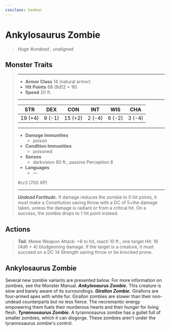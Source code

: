 ```yaml
---
cssclass: kanban
---
```


# Ankylosaurus Zombie
>*Huge #undead , unaligned*
## Monster Traits
>___
>- **Armor Class** 14 (natural armor)
>- **Hit Points** 68 (8d12 + 16)
>- **Speed** 20 ft.
>___
>|STR|DEX|CON|INT|WIS|CHA|
>|:---:|:---:|:---:|:---:|:---:|:---:|
>|19 (+4)|9 (-1)|15 (+2)|2 (-4)|6 (-2)|3 (-4)|
>___
>- **Damage Immunities**
>	 - poison
>- **Condition Immunities**
>	 - poisoned
>- **Senses**
>	 - darkvision 60 ft., passive Perception 8
>- **Languages**
>	 - —
>
> #cr3 (700 XP)
>___
>***Undead Fortitude.*** If damage reduces the zombie to 0 hit points, it must make a Constitution saving throw with a DC of 5+the damage taken, unless the damage is radiant or from a critical hit. On a success, the zombie drops to 1 hit point instead.  
>
## Actions
>***Tail.*** Melee Weapon Attack: +6 to hit, reach 10 ft., one target Hit: 18 (4d6 + 4) bludgeoning damage. If the target is a creature, it must succeed on a DC 14 Strength saving throw or be knocked prone.
## Ankylosaurus Zombie
Several new zombie variants are presented below. For more information on zombies, see the Monster Manual.
***Ankylosaurus Zombie.*** This creature is slow and barely aware of its surroundings.
***Girallon Zombie.*** Girallons are four-armed apes with white fur. Girallon zombies are slower than their non-undead counterparts but no less fierce. The necromantic energy empowering them fuels their murderous hearts and their hunger for living flesh.
***Tyrannosaurus Zombie.*** A tyrannosaurus zombie has a gullet full of smaller zombies, which it can disgorge. These zombies aren't under the tyrannosaurus zombie's control.